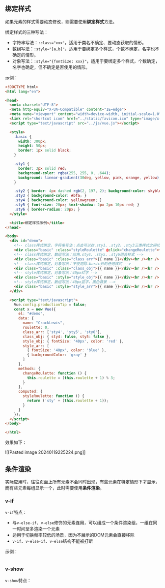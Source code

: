 
## 绑定样式

如果元素的样式需要动态修改，则需要使用**绑定样式**方法。

绑定样式的三种写法：
- 字符串写法：`:class="xxx"`，适用于类名不确定、要动态获取的情形。
- 数组写法：`:style="[a,b]"`，适用于要绑定多个样式，个数不确定，名字也不确定的情形。
- 对象写法：`:style="{fontSize: xxx}"`，适用于要绑定多个样式，个数确定，名字也确定，但不确定是否使用的情形。

示例：

```html
<!DOCTYPE html>
<html lang="en">

<head>
  <meta charset="UTF-8">
  <meta http-equiv="X-UA-Compatible" content="IE=edge">
  <meta name="viewport" content="width=device-width, initial-scale=1.0">
  <link rel="shortcut icon" href="../static/favicon.ico" type="image/x-icon" />
  <script type="text/javascript" src="../js/vue.js"></script>

  <style>
    .basic {
      width: 300px;
      height: 50px;
      border: 1px solid black;
    }

    .sty1 {
      border: 3px solid red;
      background-color: rgba(255, 255, 0, .644);
      background: linear-gradient(30deg, yellow, pink, orange, yellow);
    }

    .sty2 { border: 4px dashed rgb(2, 197, 2); background-color: skyblue; }
    .sty3 { background-color: #bfa; }
    .sty4 { background-color: yellowgreen; }
    .sty5 { font-size: 20px; text-shadow: 2px 2px 10px red; }
    .sty6 { border-radius: 20px; }
  </style>

  <title>绑定样式示例</title>
</head>

<body>
  <div id="demo">
    <!-- class样式绑定，字符串写法：点击可以在.sty1、.sty2、.sty3三类样式之间切换 -->
    <div class="basic" :class="styleRoulette" @click="changeRoulette">{{ name }}</div><br /><br />
    <!-- class样式绑定，数组写法：应用.sty4、.sty5、.sty6组合样式 -->
    <div class="basic" :class="class_arr">{{ name }}</div><br /><br />
    <!-- class样式绑定，对象写法：不使用除.basic外的任何样式 -->
    <div class="basic" :class="class_obj">{{ name }}</div><br /><br />
    <!-- style样式绑定，对象写法：40px红字 -->
    <div class="basic" :style="style_obj">{{ name }}</div><br /><br />
    <!-- style样式绑定，数组写法：40px蓝字，黑色背景 -->
    <div class="basic" :style="style_arr">{{ name }}</div><br /><br />
  </div>

  <script type="text/javascript">
    Vue.config.productionTip = false;
    const x = new Vue({
      el: "#demo",
      data: {
        name: "CrackLewis",
        roulette: 0,
        class_arr: ['sty4', 'sty5', 'sty6'],
        class_obj: { sty4: false, sty5: false },
        style_obj: { fontSize: '40px', color: 'red' },
        style_arr: [
          { fontSize: '40px', color: 'blue' },
          { backgroundColor: 'gray' }
        ]
      },
      methods: {
        changeRoulette: function () {
          this.roulette = (this.roulette + 1) % 3;
        }
      },
      computed: {
        styleRoulette: function () {
          return ('sty' + (this.roulette + 1));
        }
      }
    });
  </script>
</body>

</html>
```

效果如下：

![[Pasted image 20240119225224.png]]

## 条件渲染

实际应用时，往往页面上所有元素不会同时出现，有些元素在特定情形下才显示，而有些元素每组显示一个，此时需要使用**条件渲染**。

### v-if

`v-if`特点：
- 与`v-else-if`、`v-else`修饰的元素连用，可以组成一个条件渲染组，一组在同一时间至多渲染一个元素
- 适用于切换频率较低的场景，因为不展示的DOM元素会直接移除
- `v-if`、`v-else-if`、`v-else`结构不能被打断

示例：

```html

```

### v-show

`v-show`特点：